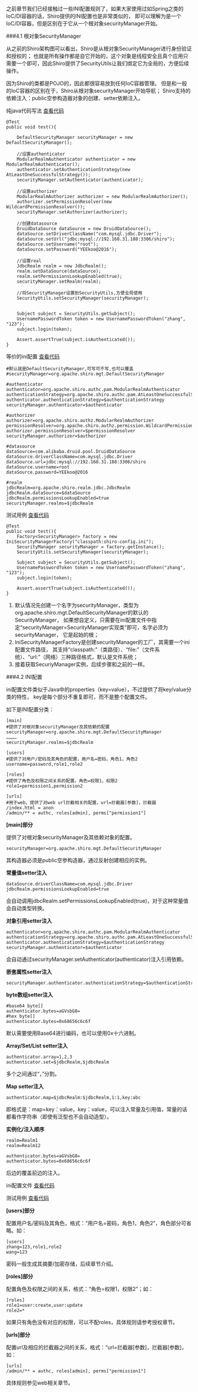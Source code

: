 之前章节我们已经接触过一些INI配置规则了，如果大家使用过如Spring之类的IoC/DI容器的话，Shiro提供的INI配置也是非常类似的，
即可以理解为是一个IoC/DI容器，但是区别在于它从一个根对象securityManager开始。

###4.1 根对象SecurityManager

从之前的Shiro架构图可以看出，Shiro是从根对象SecurityManager进行身份验证和授权的；
也就是所有操作都是自它开始的，这个对象是线程安全且真个应用只需要一个即可，因此Shiro提供了SecurityUtils让我们绑定它为全局的，方便后续操作。

因为Shiro的类都是POJO的，因此都很容易放到任何IoC容器管理。
但是和一般的IoC容器的区别在于，Shiro从根对象securityManager开始导航；
Shiro支持的依赖注入：public空参构造器对象的创建、setter依赖注入。

纯java代码写法 [查看代码](https://github.com/l81893521/shiro-demo/blob/master/shiro-demo-section4/src/test/java/NonConfigurationCreateTest.java)
```
@Test
public void test(){

    DefaultSecurityManager securityManager = new DefaultSecurityManager();

    //设置authenticator
    ModularRealmAuthenticator authenticator = new ModularRealmAuthenticator();
    authenticator.setAuthenticationStrategy(new AtLeastOneSuccessfulStrategy());
    securityManager.setAuthenticator(authenticator);

    //设置authorizer
    ModularRealmAuthorizer authorizer = new ModularRealmAuthorizer();
    authorizer.setPermissionResolver(new WildcardPermissionResolver());
    securityManager.setAuthorizer(authorizer);

    //创建datasource
    DruidDataSource dataSource = new DruidDataSource();
    dataSource.setDriverClassName("com.mysql.jdbc.Driver");
    dataSource.setUrl("jdbc:mysql://192.168.31.188:3306/shiro");
    dataSource.setUsername("root");
    dataSource.setPassword("YEEkoo@2016");

    //设置real
    JdbcRealm realm = new JdbcRealm();
    realm.setDataSource(dataSource);
    realm.setPermissionsLookupEnabled(true);
    securityManager.setRealm(realm);

    //将SecurityManager设置到SecurityUtils,方便全局使用
    SecurityUtils.setSecurityManager(securityManager);


    Subject subject = SecurityUtils.getSubject();
    UsernamePasswordToken token = new UsernamePasswordToken("zhang", "123");
    subject.login(token);

    Assert.assertTrue(subject.isAuthenticated());
}
```
等价的ini配置 [查看代码](https://github.com/l81893521/shiro-demo/blob/master/shiro-demo-section4/src/test/resources/shiro-config.ini)
```
#默认就是DefaultSecurityManager,可写可不写,也可以覆盖
#securityManager=org.apache.shiro.mgt.DefaultSecurityManager

#authenticator
authenticator=org.apache.shiro.authc.pam.ModularRealmAuthenticator
authenticationStrategy=org.apache.shiro.authc.pam.AtLeastOneSuccessfulStrategy
authenticator.authenticationStrategy=$authenticationStrategy
securityManager.authenticator=$authenticator

#authorizer
authorizer=org.apache.shiro.authz.ModularRealmAuthorizer
permissionResolver=org.apache.shiro.authz.permission.WildcardPermissionResolver
authorizer.permissionResolver=$permissionResolver
securityManager.authorizer=$authorizer

#datasource
dataSource=com.alibaba.druid.pool.DruidDataSource
dataSource.driverClassName=com.mysql.jdbc.Driver
dataSource.url=jdbc:mysql://192.168.31.188:3306/shiro
dataSource.username=root
dataSource.password=YEEkoo@2016

#realm
jdbcRealm=org.apache.shiro.realm.jdbc.JdbcRealm
jdbcRealm.dataSource=$dataSource
jdbcRealm.permissionsLookupEnabled=true
securityManager.realms=$jdbcRealm
```
测试用例 [查看代码](https://github.com/l81893521/shiro-demo/blob/master/shiro-demo-section4/src/test/java/ConfigurationCreateTest.java)
```
@Test
public void test(){
    Factory<SecurityManager> factory = new IniSecurityManagerFactory("classpath:shiro-config.ini");
    SecurityManager securityManager = factory.getInstance();
    SecurityUtils.setSecurityManager(securityManager);

    Subject subject = SecurityUtils.getSubject();
    UsernamePasswordToken token = new UsernamePasswordToken("zhang", "123");
    subject.login(token);

    Assert.assertTrue(subject.isAuthenticated());
}
```

1. 默认情况先创建一个名字为securityManager，类型为org.apache.shiro.mgt.DefaultSecurityManager的默认的SecurityManager，
如果想自定义，只需要在ini配置文件中指定“securityManager=SecurityManager实现类”即可，名字必须为securityManager，
它是起始的根；
2. IniSecurityManagerFactory是创建securityManager的工厂，其需要一个ini配置文件路径，
其支持“classpath:”（类路径）、“file:”（文件系统）、“url:”（网络）三种路径格式，默认是文件系统；
3. 接着获取SecuriyManager实例，后续步骤和之前的一样。

###4.2 INI配置

ini配置文件类似于Java中的properties（key=value），不过提供了将key/value分类的特性，
key是每个部分不重复即可，而不是整个配置文件。

如下是INI配置分类：
```
[main]
#提供了对根对象securityManager及其依赖的配置
securityManager=org.apache.shiro.mgt.DefaultSecurityManager
…………
securityManager.realms=$jdbcRealm

[users]
#提供了对用户/密码及其角色的配置，用户名=密码，角色1，角色2
username=password,role1,role2

[roles]
#提供了角色及权限之间关系的配置，角色=权限1，权限2
role1=permission1,permission2

[urls]
#用于web，提供了对web url拦截相关的配置，url=拦截器[参数]，拦截器
/index.html = anon
/admin/** = authc, roles[admin], perms["permission1"]
```

**[main]部分**

提供了对根对象securityManager及其依赖对象的配置。
```
securityManager=org.apache.shiro.mgt.DefaultSecurityManager
```
其构造器必须是public空参构造器，通过反射创建相应的实例。

**常量值setter注入**
```
dataSource.driverClassName=com.mysql.jdbc.Driver
jdbcRealm.permissionsLookupEnabled=true
```
会自动调用jdbcRealm.setPermissionsLookupEnabled(true)，对于这种常量值会自动类型转换。

**对象引用setter注入**
```
authenticator=org.apache.shiro.authc.pam.ModularRealmAuthenticator
authenticationStrategy=org.apache.shiro.authc.pam.AtLeastOneSuccessfulStrategy
authenticator.authenticationStrategy=$authenticationStrategy
securityManager.authenticator=$authenticator
```
会自动通过securityManager.setAuthenticator(authenticator)注入引用依赖。

**嵌套属性setter注入**
```
securityManager.authenticator.authenticationStrategy=$authenticationStrategy
```

**byte数组setter注入**
```
#base64 byte[]
authenticator.bytes=aGVsbG8=
#hex byte[]
authenticator.bytes=0x68656c6c6f
```
默认需要使用Base64进行编码，也可以使用0x十六进制。

**Array/Set/List setter注入**
```
authenticator.array=1,2,3
authenticator.set=$jdbcRealm,$jdbcRealm
```
多个之间通过“，”分割。

**Map setter注入**
```
authenticator.map=$jdbcRealm:$jdbcRealm,1:1,key:abc
```
即格式是：map=key：value，key：value，可以注入常量及引用值，常量的话都看作字符串（即使有泛型也不会自动造型）。

**实例化/注入顺序**
```
realm=Realm1
realm=Realm12

authenticator.bytes=aGVsbG8=
authenticator.bytes=0x68656c6c6f
```
后边的覆盖前边的注入。

ini配置文件 [查看代码](https://github.com/l81893521/shiro-demo/blob/master/shiro-demo-section4/src/test/resources/shiro-main.ini)

测试用例 [查看代码](https://github.com/l81893521/shiro-demo/blob/master/shiro-demo-section4/src/test/java/IniMainTest.java)

**[users]部分**

配置用户名/密码及其角色，格式：“用户名=密码，角色1，角色2”，角色部分可省略。如：
```
[users]
zhang=123,role1,role2
wang=123
```
密码一般生成其摘要/加密存储，后续章节介绍。

**[roles]部分**

配置角色及权限之间的关系，格式：“角色=权限1，权限2”；如：
```
[roles]
role1=user:create,user:update
role2=*
```
如果只有角色没有对应的权限，可以不配roles，具体规则请参考授权章节。

**[urls]部分**

配置url及相应的拦截器之间的关系，格式：“url=拦截器[参数]，拦截器[参数]，如：
```
[urls]
/admin/** = authc, roles[admin], perms["permission1"]
```
具体规则参见web相关章节。
